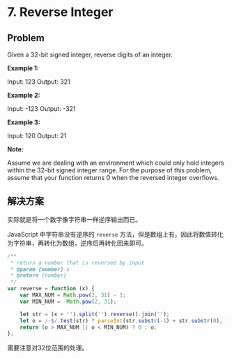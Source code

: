 # 7. Reverse Integer

## Problem

Given a 32-bit signed integer, reverse digits of an integer.

**Example 1:**

Input: 123
Output:  321

**Example 2:**

Input: -123
Output: -321

**Example 3:**

Input: 120
Output: 21

**Note:**

Assume we are dealing with an environment which could only hold integers within the 32-bit signed integer range. For the purpose of this problem, assume that your function returns 0 when the reversed integer overflows.

## 解决方案

实际就是将一个数字像字符串一样逆序输出而已。

JavaScript 中字符串没有逆序的 `reverse` 方法，但是数组上有，因此将数值转化为字符串，再转化为数组，逆序后再转化回来即可。

```js
/**
 * return a number that is reversed by input
 * @param {number} x
 * @return {number}
 */
var reverse = function (x) {
    var MAX_NUM = Math.pow(2, 31) - 1;
    var MIN_NUM = -Math.pow(2, 31);

    let str = (x + '').split('').reverse().join('');
    let o = /-$/.test(str) ? parseInt(str.substr(-1) + str.substr(0), 10) : parseInt(str, 10);
    return (o > MAX_NUM || o < MIN_NUM) ? 0 : o;
};
```

需要注意对32位范围的处理。